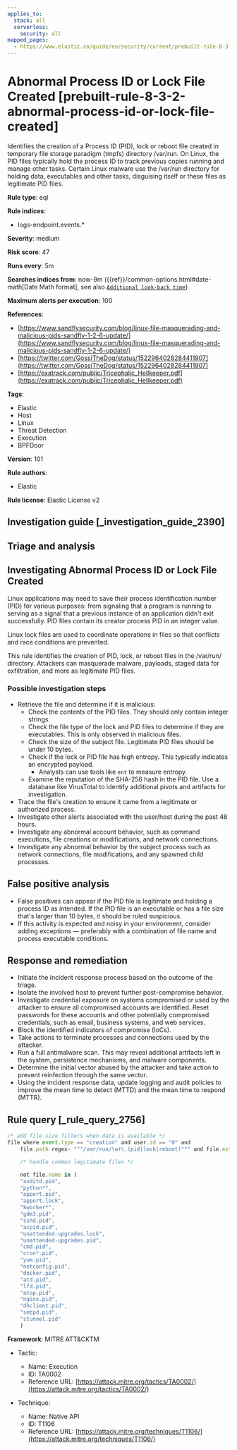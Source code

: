 ```yaml
---
applies_to:
  stack: all
  serverless:
    security: all
mapped_pages:
  - https://www.elastic.co/guide/en/security/current/prebuilt-rule-8-3-2-abnormal-process-id-or-lock-file-created.html
---
```


# Abnormal Process ID or Lock File Created [prebuilt-rule-8-3-2-abnormal-process-id-or-lock-file-created]

Identifies the creation of a Process ID (PID), lock or reboot file created in temporary file storage paradigm (tmpfs) directory /var/run. On Linux, the PID files typically hold the process ID to track previous copies running and manage other tasks. Certain Linux malware use the /var/run directory for holding data, executables and other tasks, disguising itself or these files as legitimate PID files.

**Rule type**: eql

**Rule indices**:

* logs-endpoint.events.*

**Severity**: medium

**Risk score**: 47

**Runs every**: 5m

**Searches indices from**: now-9m ({{ref}}/common-options.html#date-math[Date Math format], see also [`Additional look-back time`](docs-content://solutions/security/detect-and-alert/create-detection-rule.md#rule-schedule))

**Maximum alerts per execution**: 100

**References**:

* [https://www.sandflysecurity.com/blog/linux-file-masquerading-and-malicious-pids-sandfly-1-2-6-update/](https://www.sandflysecurity.com/blog/linux-file-masquerading-and-malicious-pids-sandfly-1-2-6-update/)
* [https://twitter.com/GossiTheDog/status/1522964028284411907](https://twitter.com/GossiTheDog/status/1522964028284411907)
* [https://exatrack.com/public/Tricephalic_Hellkeeper.pdf](https://exatrack.com/public/Tricephalic_Hellkeeper.pdf)

**Tags**:

* Elastic
* Host
* Linux
* Threat Detection
* Execution
* BPFDoor

**Version**: 101

**Rule authors**:

* Elastic

**Rule license**: Elastic License v2

## Investigation guide [_investigation_guide_2390]

## Triage and analysis

## Investigating Abnormal Process ID or Lock File Created

Linux applications may need to save their process identification number (PID) for various purposes: from signaling that
a program is running to serving as a signal that a previous instance of an application didn't exit successfully. PID
files contain its creator process PID in an integer value.

Linux lock files are used to coordinate operations in files so that conflicts and race conditions are prevented.

This rule identifies the creation of PID, lock, or reboot files in the /var/run/ directory. Attackers can masquerade
malware, payloads, staged data for exfiltration, and more as legitimate PID files.

### Possible investigation steps

- Retrieve the file and determine if it is malicious:
    - Check the contents of the PID files. They should only contain integer strings.
    - Check the file type of the lock and PID files to determine if they are executables. This is only observed in
    malicious files.
    - Check the size of the subject file. Legitimate PID files should be under 10 bytes.
    - Check if the lock or PID file has high entropy. This typically indicates an encrypted payload.
        - Analysts can use tools like `ent` to measure entropy.
    - Examine the reputation of the SHA-256 hash in the PID file. Use a database like VirusTotal to identify additional
    pivots and artifacts for investigation.
- Trace the file's creation to ensure it came from a legitimate or authorized process.
- Investigate other alerts associated with the user/host during the past 48 hours.
- Investigate any abnormal account behavior, such as command executions, file creations or modifications, and network
connections.
- Investigate any abnormal behavior by the subject process such as network connections, file modifications, and any
spawned child processes.

## False positive analysis

- False positives can appear if the PID file is legitimate and holding a process ID as intended. If the PID file is
an executable or has a file size that's larger than 10 bytes, it should be ruled suspicious.
- If this activity is expected and noisy in your environment, consider adding exceptions — preferably with a combination
of file name and process executable conditions.

## Response and remediation

- Initiate the incident response process based on the outcome of the triage.
- Isolate the involved host to prevent further post-compromise behavior.
- Investigate credential exposure on systems compromised or used by the attacker to ensure all compromised accounts are
identified. Reset passwords for these accounts and other potentially compromised credentials, such as email, business
systems, and web services.
- Block the identified indicators of compromise (IoCs).
- Take actions to terminate processes and connections used by the attacker.
- Run a full antimalware scan. This may reveal additional artifacts left in the system, persistence mechanisms, and
malware components.
- Determine the initial vector abused by the attacker and take action to prevent reinfection through the same vector.
- Using the incident response data, update logging and audit policies to improve the mean time to detect (MTTD) and the
mean time to respond (MTTR).

## Rule query [_rule_query_2756]

```js
/* add file size filters when data is available */
file where event.type == "creation" and user.id == "0" and
    file.path regex~ """/var/run/\w+\.(pid|lock|reboot)""" and file.extension in ("pid","lock","reboot") and

    /* handle common legitimate files */

    not file.name in (
    "auditd.pid",
    "python*",
    "apport.pid",
    "apport.lock",
    "kworker*",
    "gdm3.pid",
    "sshd.pid",
    "acpid.pid",
    "unattended-upgrades.lock",
    "unattended-upgrades.pid",
    "cmd.pid",
    "cron*.pid",
    "yum.pid",
    "netconfig.pid",
    "docker.pid",
    "atd.pid",
    "lfd.pid",
    "atop.pid",
    "nginx.pid",
    "dhclient.pid",
    "smtpd.pid",
    "stunnel.pid"
    )
```

**Framework**: MITRE ATT&CKTM

* Tactic:

    * Name: Execution
    * ID: TA0002
    * Reference URL: [https://attack.mitre.org/tactics/TA0002/](https://attack.mitre.org/tactics/TA0002/)

* Technique:

    * Name: Native API
    * ID: T1106
    * Reference URL: [https://attack.mitre.org/techniques/T1106/](https://attack.mitre.org/techniques/T1106/)



